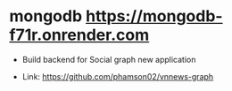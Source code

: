 # mongodb https://mongodb-f71r.onrender.com

- Build backend for Social graph new application

- Link: https://github.com/phamson02/vnnews-graph
